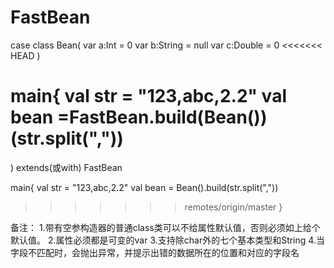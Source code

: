 # FastBean

case class Bean(
var a:Int = 0
var b:String = null
var c:Double = 0
<<<<<<< HEAD
) 

main{
val str = "123,abc,2.2"
val bean =FastBean.build(Bean())(str.split(","))
=======
) extends(或with) FastBean

main{
val str = "123,abc,2.2"
val bean = Bean().build(str.split(","))
>>>>>>> remotes/origin/master
}

备注：
1.带有空参构造器的普通class类可以不给属性默认值，否则必须如上给个默认值。
2.属性必须都是可变的var
3.支持除char外的七个基本类型和String
4.当字段不匹配时，会抛出异常，并提示出错的数据所在的位置和对应的字段名